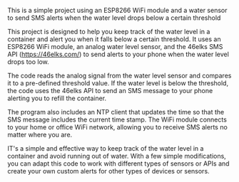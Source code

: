 
This is a simple project using an ESP8266 WiFi module and a water sensor to send SMS alerts when the water level drops below a certain threshold

This project is designed to help you keep track of the water level in a container and alert you when it falls below a certain threshold. It uses an ESP8266 WiFi module, an analog water level sensor, and the 46elks SMS API (https://46elks.com/) to send alerts to your phone when the water level drops too low.

The code reads the analog signal from the water level sensor and compares it to a pre-defined threshold value. If the water level is below the threshold, the code uses the 46elks API to send an SMS message to your phone alerting you to refill the container.

The program also includes an NTP client that updates the time so that the SMS message includes the current time stamp. The WiFi module connects to your home or office WiFi network, allowing you to receive SMS alerts no matter where you are.

IT's a simple and effective way to keep track of the water level in a container and avoid running out of water. With a few simple modifications, you can adapt this code to work with different types of sensors or APIs and create your own custom alerts for other types of devices or sensors.







